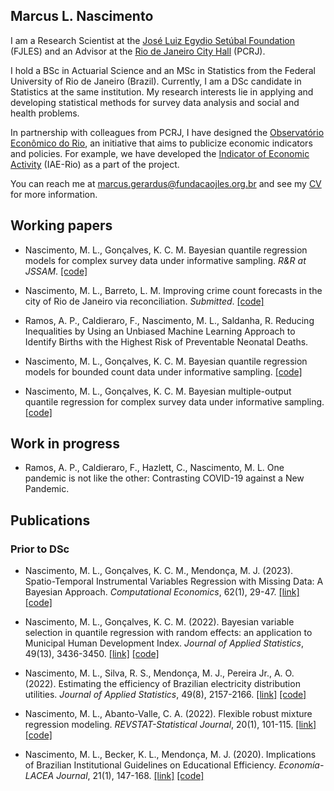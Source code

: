 ## Marcus L. Nascimento

I am a Research Scientist at the [José Luiz Egydio Setúbal Foundation](https://fundacaojles.org.br/en/) (FJLES) and an Advisor at the [Rio de Janeiro City Hall](https://prefeitura.rio/) (PCRJ).

I hold a BSc in Actuarial Science and an MSc in Statistics from the Federal University of Rio de Janeiro (Brazil). Currently, I am a DSc candidate in Statistics at the same institution. My research interests lie in applying and developing statistical methods for survey data analysis and social and health problems.

In partnership with colleagues from PCRJ, I have designed the [Observatório Econômico do Rio](https://observatorioeconomico.rio/), an initiative that aims to publicize economic indicators and policies. For example, we have developed the [Indicator of Economic Activity](https://github.com/marcuslavagnole/IAE_Rio) (IAE-Rio) as a part of the project.

You can reach me at [marcus.gerardus@fundacaojles.org.br](mailto:marcus.gerardus@fundacaojles.org.br) and see my [CV](https://github.com/marcuslavagnole/marcuslavagnole/blob/main/CV.pdf) for more information.

<!--
**marcuslavagnole/marcuslavagnole** is a ✨ _special_ ✨ repository because its `README.md` (this file) appears on your GitHub profile.

Here are some ideas to get you started:

- 🔭 I’m currently working on ...
- 🌱 I’m currently learning ...
- 👯 I’m looking to collaborate on ...
- 🤔 I’m looking for help with ...
- 💬 Ask me about ...
- 📫 How to reach me: ...
- 😄 Pronouns: ...
- ⚡ Fun fact: ...
-->
## Working papers

- Nascimento, M. L., Gonçalves, K. C. M. Bayesian quantile regression models for complex survey data under informative sampling. _R&R at JSSAM_.
  [[code]](https://github.com/marcuslavagnole/BWQR_Informative_Sampling)

- Nascimento, M. L., Barreto, L. M. Improving crime count forecasts in the city of Rio de Janeiro via reconciliation. _Submitted_. [[code]](https://github.com/marcuslavagnole/Crime_forecast_reconciliation)

- Ramos, A. P., Caldieraro, F., Nascimento, M. L., Saldanha, R. Reducing Inequalities by Using an Unbiased Machine Learning Approach to Identify Births with the Highest Risk of Preventable Neonatal Deaths.

- Nascimento, M. L., Gonçalves, K. C. M. Bayesian quantile regression models for bounded count data under informative sampling. [[code]](https://github.com/marcuslavagnole/BWQR_Informative_Sampling)

- Nascimento, M. L., Gonçalves, K. C. M. Bayesian multiple-output quantile regression for complex survey data under informative sampling. [[code]](https://github.com/marcuslavagnole/BWQR_Informative_Sampling)

## Work in progress

- Ramos, A. P., Caldieraro, F., Hazlett, C., Nascimento, M. L. One pandemic is not like the other: Contrasting COVID-19 against a New Pandemic.

## Publications
<!--
### Methods

### Applications

### Pre-Doctoral
-->
### Prior to DSc

- Nascimento, M. L., Gonçalves, K. C. M., Mendonça, M. J. (2023). Spatio-Temporal Instrumental Variables Regression with Missing Data: A Bayesian Approach. _Computational Economics_, 62(1), 29-47.
  [[link]](https://doi.org/10.1007/s10614-022-10269-z) [[code]](https://github.com/marcuslavagnole/SpatioTemporal_IV_regression)

- Nascimento, M. L., Gonçalves, K. C. M. (2022). Bayesian variable selection in quantile regression with random effects: an application to Municipal Human Development Index. _Journal of Applied Statistics_, 49(13), 3436-3450.
  [[link]](https://doi.org/10.1080/02664763.2021.1950654) [[code]](https://github.com/marcuslavagnole/Quantile_regression_MHDI)

- Nascimento, M. L., Silva, R. S., Mendonça, M. J., Pereira Jr., A. O. (2022). Estimating the efficiency of Brazilian electricity distribution utilities. _Journal of Applied Statistics_, 49(8), 2157-2166.
  [[link]](https://doi.org/10.1080/02664763.2021.1890000) [[code]](https://github.com/marcuslavagnole/Electricity_distribution_efficiency)

- Nascimento, M. L., Abanto-Valle, C. A. (2022). Flexible robust mixture regression modeling. _REVSTAT-Statistical Journal_, 20(1), 101-115.
  [[link]](https://doi.org/10.57805/revstat.v20i1.365) [[code]](https://github.com/marcuslavagnole/Mixture_regression_SMSN)

- Nascimento, M. L., Becker, K. L., Mendonça, M. J. (2020). Implications of Brazilian Institutional Guidelines on Educational Efficiency. _Economía-LACEA Journal_, 21(1), 147-168.
  [[link]](https://doi.org/10.1353/eco.2020.0009) [[code]](https://github.com/marcuslavagnole/Educational_efficiency)

